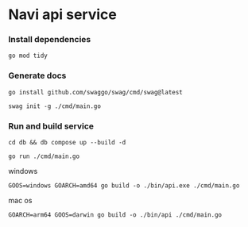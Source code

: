 # Navi api service

### Install dependencies

```shell
go mod tidy
```

### Generate docs

```shell
go install github.com/swaggo/swag/cmd/swag@latest
```

```shell
swag init -g ./cmd/main.go
```

### Run and build service

```shell
cd db && db compose up --build -d
```

```shell
go run ./cmd/main.go
```

windows

```shell
GOOS=windows GOARCH=amd64 go build -o ./bin/api.exe ./cmd/main.go
```

mac os

```shell
GOARCH=arm64 GOOS=darwin go build -o ./bin/api ./cmd/main.go
```